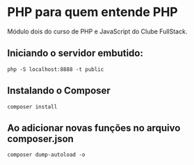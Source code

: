 # PHP para quem entende PHP

Módulo dois do curso de PHP e JavaScript do Clube FullStack.

## Iniciando o servidor embutido:

`php -S localhost:8888 -t public`

## Instalando o Composer

`composer install`

## Ao adicionar novas funções no arquivo composer.json

`composer dump-autoload -o`



